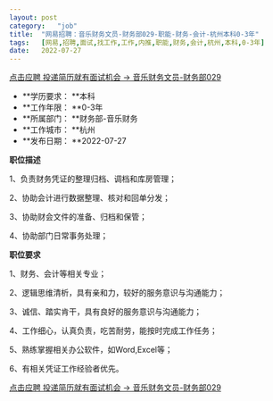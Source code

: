 ```yaml
---
layout:	post
category:	"job"
title:	"网易招聘：音乐财务文员-财务部029-职能-财务-会计-杭州本科0-3年"
tags:	[网易,招聘,面试,找工作,工作,内推,职能,财务,会计,杭州,本科,0-3年]
date:	2022-07-27
---
```


[点击应聘 投递简历就有面试机会 ->  音乐财务文员-财务部029](http://mobile.bole.netease.com/bole/boleDetail?id=40523&employeeId=346f03c3cda5f04c&key=all)



- **学历要求： **本科
- **工作年限： **0-3年
- **所属部门： **财务部-音乐财务
- **工作城市： **杭州
- **发布日期： **2022-07-27



**职位描述**

1、负责财务凭证的整理归档、调档和库房管理；

2、协助会计进行数据整理、核对和回单分发；

3、协助财会文件的准备、归档和保管；

4、协助部门日常事务处理；





**职位要求**

1、财务、会计等相关专业；

2、逻辑思维清析，具有亲和力，较好的服务意识与沟通能力；

3、诚信、踏实肯干，具有良好的服务意识与沟通能力；

4、工作细心，认真负责，吃苦耐劳，能按时完成工作任务；

5、熟练掌握相关办公软件，如Word,Excel等；

6、有相关凭证工作经验者优先。



[点击应聘 投递简历就有面试机会 ->  音乐财务文员-财务部029](http://mobile.bole.netease.com/bole/boleDetail?id=40523&employeeId=346f03c3cda5f04c&key=all)